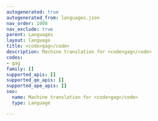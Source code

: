 ```yaml
---
autogenerated: true
autogenerated_from: languages.json
nav_order: 1000
nav_exclude: true
parent: Languages
layout: language
title: <code>gag</code>
description: Machine translation for <code>gag</code>
codes:
- gag
family: []
supported_apis: []
supported_qe_apis: []
supported_ape_apis: []
seo:
  name: Machine translation for <code>gag</code>
  type: Language

---
```


